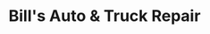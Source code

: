 ---
title: "Bill's Auto & Truck Repair"
url: /palmer/bills-auto-und-truck-repair/
shop: Autowerkstatt
---